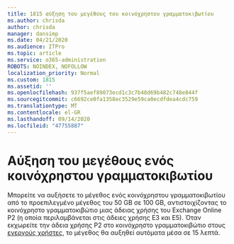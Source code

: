 ```yaml
---
title: 1815 αύξηση του μεγέθους του κοινόχρηστου γραμματοκιβωτίου
ms.author: chrisda
author: chrisda
manager: dansimp
ms.date: 04/21/2020
ms.audience: ITPro
ms.topic: article
ms.service: o365-administration
ROBOTS: NOINDEX, NOFOLLOW
localization_priority: Normal
ms.custom: 1815
ms.assetid: ''
ms.openlocfilehash: 937f5aef89073ecd1c3c7b48d69b482c748e844f
ms.sourcegitcommit: c6692ce0fa1358ec3529e59ca0ecdfdea4cdc759
ms.translationtype: MT
ms.contentlocale: el-GR
ms.lasthandoff: 09/14/2020
ms.locfileid: "47755887"
---
```

# <a name="increase-the-size-of-a-shared-mailbox"></a>Αύξηση του μεγέθους ενός κοινόχρηστου γραμματοκιβωτίου

Μπορείτε να αυξήσετε το μέγεθος ενός κοινόχρηστου γραμματοκιβωτίου από το προεπιλεγμένο μέγεθος του 50 GB σε 100 GB, αντιστοιχίζοντας το κοινόχρηστο γραμματοκιβώτιο μιας άδειας χρήσης του Exchange Online P2 (η οποία περιλαμβάνεται στις άδειες χρήσης E3 και E5). Όταν εκχωρείτε την άδεια χρήσης P2 στο κοινόχρηστο γραμματοκιβώτιο στους [ενεργούς χρήστες](https://portal.office.com/adminportal/home), το μέγεθος θα αυξηθεί αυτόματα μέσα σε 15 λεπτά.
